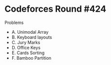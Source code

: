 # Codeforces Round \#424

Problems
* A. Unimodal Array
* B. Keyboard layouts
* C. Jury Marks
* D. Office Keys
* E. Cards Sorting
* F. Bamboo Partition
